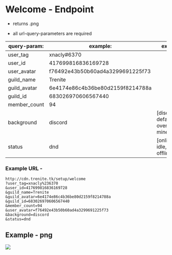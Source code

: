 # Welcome - Endpoint

- returns .png

- all url-query-parameters are required

  

| query-param: | example:                         | extras:                                  |
| ------------ | -------------------------------- | ---------------------------------------- |
| user_tag     | xnacly#6370                      |                                          |
| user_id      | 417699816836169728               |                                          |
| user_avatar  | f76492e43b50b60ad4a3299691225f73 |                                          |
| guild_name   | Trenite                          |                                          |
| guild_avatar | 6e4174e86c4b36be80d2159f8214788a |                                          |
| guild_id     | 683026970606567440               |                                          |
| member_count | 94                               |                                          |
| background   | discord                          | [discord, default, overwatch, minecraft] |
| status       | dnd                              | [online, idle, dnd, offline]             |

### Example URL - 
```
http://cdn.trenite.tk/setup/welcome
?user_tag=xnacly%236370
&user_id=417699816836169728
&guild_name=Trenite
&guild_avatar=6e4174e86c4b36be80d2159f8214788a
&guild_id=683026970606567440
&member_count=94
&user_avatar=f76492e43b50b60ad4a3299691225f73
&background=discord
&status=dnd
```

## Example - png
<img src="https://github.com/Trenite/image-manipulation-api/blob/master/docs/welcome/welcome.png"/>
